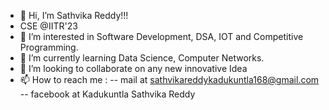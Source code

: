 - 👋 Hi, I’m Sathvika Reddy!!!
- CSE @IITR'23
- 👀 I’m interested in Software Development, DSA, IOT and Competitive Programming.
- 🌱 I’m currently learning  Data Science, Computer Networks.
- 💞️ I’m looking to collaborate on any new innovative Idea
- 📫 How to reach me : 
-- mail at sathvikareddykadukuntla168@gmail.com
-- facebook at Kadukuntla Sathvika Reddy

<!---
sathvikareddykadukuntla168/sathvikareddykadukuntla168 is a ✨ special ✨ repository because its `README.md` (this file) appears on your GitHub profile.
You can click the Preview link to take a look at your changes.
--->
